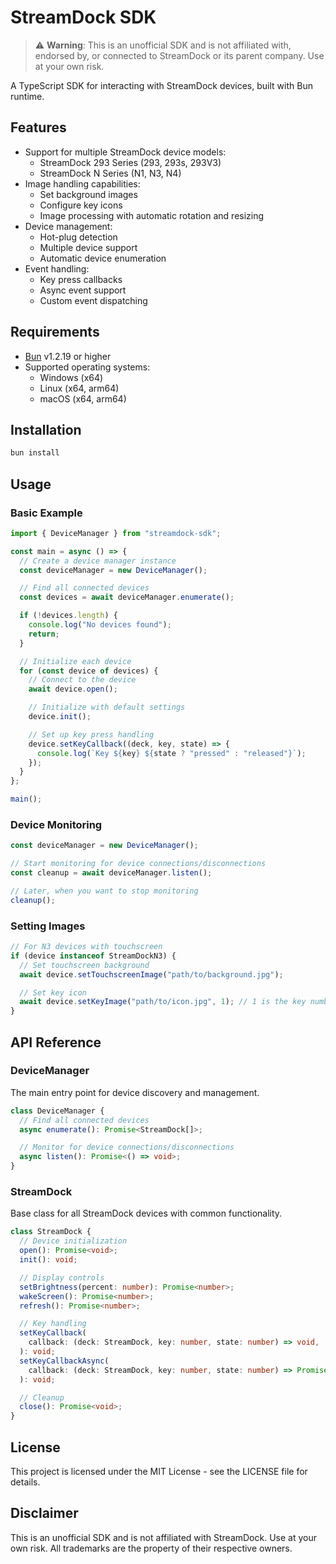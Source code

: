 # StreamDock SDK

> ⚠️ **Warning**: This is an unofficial SDK and is not affiliated with, endorsed by, or connected to StreamDock or its parent company. Use at your own risk.

A TypeScript SDK for interacting with StreamDock devices, built with Bun runtime.

## Features

- Support for multiple StreamDock device models:
  - StreamDock 293 Series (293, 293s, 293V3)
  - StreamDock N Series (N1, N3, N4)
- Image handling capabilities:
  - Set background images
  - Configure key icons
  - Image processing with automatic rotation and resizing
- Device management:
  - Hot-plug detection
  - Multiple device support
  - Automatic device enumeration
- Event handling:
  - Key press callbacks
  - Async event support
  - Custom event dispatching

## Requirements

- [Bun](https://bun.sh) v1.2.19 or higher
- Supported operating systems:
  - Windows (x64)
  - Linux (x64, arm64)
  - macOS (x64, arm64)

## Installation

```bash
bun install
```

## Usage

### Basic Example

```typescript
import { DeviceManager } from "streamdock-sdk";

const main = async () => {
  // Create a device manager instance
  const deviceManager = new DeviceManager();

  // Find all connected devices
  const devices = await deviceManager.enumerate();

  if (!devices.length) {
    console.log("No devices found");
    return;
  }

  // Initialize each device
  for (const device of devices) {
    // Connect to the device
    await device.open();

    // Initialize with default settings
    device.init();

    // Set up key press handling
    device.setKeyCallback((deck, key, state) => {
      console.log(`Key ${key} ${state ? "pressed" : "released"}`);
    });
  }
};

main();
```

### Device Monitoring

```typescript
const deviceManager = new DeviceManager();

// Start monitoring for device connections/disconnections
const cleanup = await deviceManager.listen();

// Later, when you want to stop monitoring
cleanup();
```

### Setting Images

```typescript
// For N3 devices with touchscreen
if (device instanceof StreamDockN3) {
  // Set touchscreen background
  await device.setTouchscreenImage("path/to/background.jpg");

  // Set key icon
  await device.setKeyImage("path/to/icon.jpg", 1); // 1 is the key number
}
```

## API Reference

### DeviceManager

The main entry point for device discovery and management.

```typescript
class DeviceManager {
  // Find all connected devices
  async enumerate(): Promise<StreamDock[]>;

  // Monitor for device connections/disconnections
  async listen(): Promise<() => void>;
}
```

### StreamDock

Base class for all StreamDock devices with common functionality.

```typescript
class StreamDock {
  // Device initialization
  open(): Promise<void>;
  init(): void;

  // Display controls
  setBrightness(percent: number): Promise<number>;
  wakeScreen(): Promise<number>;
  refresh(): Promise<number>;

  // Key handling
  setKeyCallback(
    callback: (deck: StreamDock, key: number, state: number) => void,
  ): void;
  setKeyCallbackAsync(
    callback: (deck: StreamDock, key: number, state: number) => Promise<void>,
  ): void;

  // Cleanup
  close(): Promise<void>;
}
```

## License

This project is licensed under the MIT License - see the LICENSE file for details.

## Disclaimer

This is an unofficial SDK and is not affiliated with StreamDock. Use at your own risk. All trademarks are the property of their respective owners.
